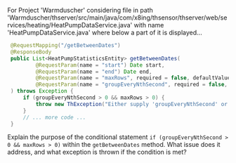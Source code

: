 For Project 'Warmduscher' considering file in path 'Warmduscher/thserver/src/main/java/com/x8ing/thsensor/thserver/web/services/heating/HeatPumpDataService.java' with name 'HeatPumpDataService.java' where below a part of it is displayed...
```java
 @RequestMapping("/getBetweenDates")
 @ResponseBody
 public List<HeatPumpStatisticsEntity> getBetweenDates(
         @RequestParam(name = "start") Date start,
         @RequestParam(name = "end") Date end,
         @RequestParam(name = "maxRows", required = false, defaultValue = "-1") int maxRows,
         @RequestParam(name = "groupEveryNthSecond", required = false, defaultValue = "-1") int groupEveryNthSecond
 ) throws Exception {
     if (groupEveryNthSecond > 0 && maxRows > 0) {
         throw new ThException("Either supply 'groupEveryNthSecond' or 'maxRows' as a param. Both is not possible");
     }
     // ... more code ...
 }
```
Explain the purpose of the conditional statement `if (groupEveryNthSecond > 0 && maxRows > 0)` within the `getBetweenDates` method. What issue does it address, and what exception is thrown if the condition is met?